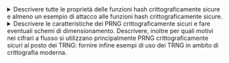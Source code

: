 <details>
  <summary>Descrivere tutte le proprietà delle funzioni hash crittograficamente sicure e almeno un esempio di attacco alle funzioni hash crittograficamente sicure.
</summary>

  **Una funzione hash crittograficamente sicura deve soddisfare le seguenti proprietà:**  

1. **Efficienza**  
   Deve essere computazionalmente facile calcolare l’hash \( H(x) \) per ogni input \( x \) indipendentemente dalla sua lunghezza.

2. **Unidirezionalità**  
   Deve essere computazionalmente difficile risalire all’input \( x \) data solo l'impronta\( H(x) \).

3. **Resistenza debole alle collisioni**  
   Dato un input \( x \), deve essere difficile trovare un altro input \( y \ne x \) tale che \( H(y) = H(x) \).

4. **Resistenza forte alle collisioni**  
   Deve essere difficile trovare qualsiasi coppia di input distinti \( (x, y) \) tale che \( H(x) = H(y) \).

## Esempio di attacco: Birthday Attack

Il **Birthday Attack** è un attacco crittografico che sfrutta il paradosso del compleanno per trovare collisioni in una funzione hash.

- **Obiettivo**: trovare due input differenti \( x \) e \( y \) tali che \( H(x) = H(y) \).
- **Utilizzo**: può essere usato, ad esempio, per ottenere la firma digitale su un documento apparentemente innocuo e riutilizzarla su un altro documento malevolo con lo stesso hash.
- **Motivazione**: la probabilità di collisione aumenta con il numero di tentativi effettuati, rendendo questo attacco efficace per funzioni hash con output troppo corto.

</details>

<details>
  <summary>Descrivere le caratteristiche dei PRNG crittograficamente sicuri e fare eventuali schemi di dimensionamento. Descrivere, inoltre per quali motivi nei cifrari a flusso si utilizzano principalmente PRNG crittograficamente sicuri al posto dei TRNG: fornire infine esempi di uso dei TRNG in ambito di crittografia moderna.
</summary>

**I PRNG** crittograficamente sicuri devono avere le seguenti caratteristiche:

  **Casualità dei bit di uscita:** che si verifica sottoponendo l’uscita ad una serie di test statistici previsti dallo standard FIPS 140-2
**Imprevedibilità dei bit di uscita:** che si verifica sottoponendo l’uscita del componente al test next-bit che considera L bit e a partire da essi verifica se esiste un protocollo polinomiale in grado di predire con una probabilità maggiore di 0.5 il bit (L+1)-esimo.
**Indeducibilità del seme:** Deve essere computazionalmente infattibile per un intrusore riuscire a risalire ai bit precedenti fino al seme iniziale. Questa caratteristica è garantita dall’utilizzo di una funzione unidirezionale al posto o della funzione G di calcolo dello stato futuro, o della funzione F di uscita, dell’automa a stati finiti con cui è implementato il PRNG crittografico.
4
Per garantire sicurezza, la lunghezza del seed deve essere almeno pari al livello di sicurezza desiderato. Esempio:

Sicurezza a 128 bit ⇒ seed di almeno 128 bit.

Sicurezza a 256 bit ⇒ seed di almeno 256 bit.

Nei **cifrari a flusso** si utilizzano principalmente PRNG crittograficamente sicuri al posto dei TRNG perché questi ultimi hanno un grosso limite legato alla frequenza di generazione. La maggior parte degli scenari applicativi richiede una frequenza molto alta di generazione di chiave che il TRNG non può garantire, perché quest’ultimo estrae bit casuali da fenomeni fisici che non si verificano in base alle nostre esigenze. Un secondo motivo è legato alla non riproducibilità del flusso di uscita che caratterizza i TRNG e che è fondamentale ai fini dell’implementazione di un cifrario a flusso.

**Esempi di utilizzo** di TRNG in ambito della crittografia moderna sono tutti i componenti crittografici che richiedono un seed iniziale casuale, imprevedibile e indeducibile come appunto i PRNG crittograficamente sicuri, oppure una chiave segreta che necessariamente deve essere generata in modo da essere casuale, imprevedibile e indeducibile, come le funzioni di Encryption.

</details>
